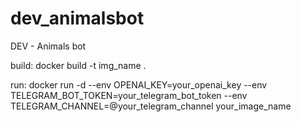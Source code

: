 # dev_animalsbot
DEV - Animals bot


build:
docker build -t img_name .

run:
docker run -d --env OPENAI_KEY=your_openai_key --env TELEGRAM_BOT_TOKEN=your_telegram_bot_token --env TELEGRAM_CHANNEL=@your_telegram_channel your_image_name
